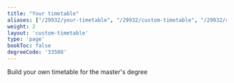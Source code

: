 ```yaml
---
title: "Your timetable"
aliases: ["/29932/your-timetable", "/29932/custom-timetable", "/29932/courses/your-timetable", "/29932/courses/custom-timetable", "/29932/courses/Timetables/timetables", "/29932/courses/Timetables/timetables"]
weight: 2
layout: 'custom-timetable'
type: 'page'
bookToc: false
degreeCode: '33508'
---
```


Build your own timetable for the master's degree
